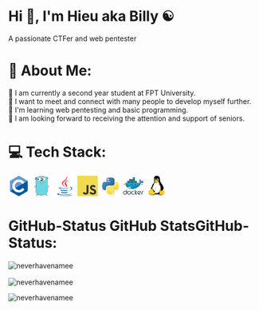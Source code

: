 <h1>Hi 👋, I'm Hieu aka Billy ☯</h1>
<p>A passionate CTFer and web pentester </p>

# 💫 About Me:
🔭 I am currently a second year student at FPT University.<br>👯 I want to meet and connect with many people to develop myself further.<br>🌱 I'm learning web pentesting and basic programming. <br>💬 I am looking forward to receiving the attention and support of seniors.<br>

# 💻 Tech Stack:

<p><a target="_blank" href="https://raw.githubusercontent.com/devicons/devicon/master/icons/c/c-original.svg" style="display: inline-block;"><img src="https://raw.githubusercontent.com/devicons/devicon/master/icons/c/c-original.svg" alt="c" width="42" height="42" /></a>
<a target="_blank" href="https://raw.githubusercontent.com/devicons/devicon/master/icons/go/go-original.svg" style="display: inline-block;"><img src="https://raw.githubusercontent.com/devicons/devicon/master/icons/go/go-original.svg" alt="go" width="42" height="42" /></a>
<a target="_blank" href="https://raw.githubusercontent.com/devicons/devicon/master/icons/java/java-original.svg" style="display: inline-block;"><img src="https://raw.githubusercontent.com/devicons/devicon/master/icons/java/java-original.svg" alt="java" width="42" height="42" /></a>
<a target="_blank" href="https://raw.githubusercontent.com/devicons/devicon/master/icons/javascript/javascript-original.svg" style="display: inline-block;"><img src="https://raw.githubusercontent.com/devicons/devicon/master/icons/javascript/javascript-original.svg" alt="javascript" width="42" height="42" /></a>
<a target="_blank" href="https://raw.githubusercontent.com/devicons/devicon/master/icons/python/python-original.svg" style="display: inline-block;"><img src="https://raw.githubusercontent.com/devicons/devicon/master/icons/python/python-original.svg" alt="python" width="42" height="42" /></a>
<a target="_blank" href="https://raw.githubusercontent.com/devicons/devicon/master/icons/docker/docker-original-wordmark.svg" style="display: inline-block;"><img src="https://raw.githubusercontent.com/devicons/devicon/master/icons/docker/docker-original-wordmark.svg" alt="docker" width="42" height="42" /></a>
<a target="_blank" href="https://raw.githubusercontent.com/devicons/devicon/master/icons/linux/linux-original.svg" style="display: inline-block;"><img src="https://raw.githubusercontent.com/devicons/devicon/master/icons/linux/linux-original.svg" alt="linux" width="42" height="42" /></a></p>

# GitHub-Status GitHub StatsGitHub-Status:

<p><img align="center" src="https://github-readme-stats.vercel.app/api?username=neverhavenamee&show_icons=true&locale=en" alt="neverhavenamee" /></p>

<p><img align="center" src="https://github-readme-streak-stats.herokuapp.com/?user=neverhavenamee&" alt="neverhavenamee" /></p>

<p><img src="https://github-readme-stats.vercel.app/api/top-langs?username=neverhavenamee&show_icons=true&locale=en&layout=compact" alt="neverhavenamee" /></p>

